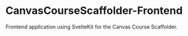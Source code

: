# CanvasCourseScaffolder-Frontend
Frontend application using SvelteKit for the Canvas Course Scaffolder.
